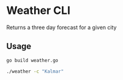 # Weather CLI

Returns a three day forecast for a given city

## Usage

```bash
go build weather.go

./weather -c "Kalmar"
```
